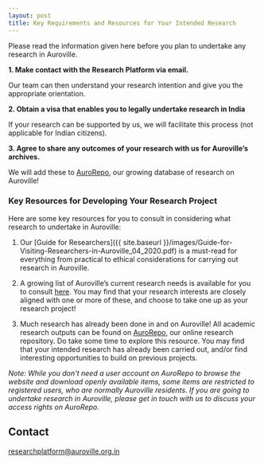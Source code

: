 ```yaml
---
layout: post
title: Key Requirements and Resources for Your Intended Research
---
```


Please read the information given here before you plan to undertake any research in Auroville.

**1. Make contact with the Research Platform via email.**

Our team can then understand your research intention and give you the appropriate orientation.

**2. Obtain a visa that enables you to legally undertake research in India**

If your research can be supported by us, we will facilitate this process (not applicable for Indian citizens).

**3. Agree to share any outcomes of your research with us for Auroville’s archives.**

We will add these to [AuroRepo](https://aurorepo.in), our growing database of research on Auroville!

### Key Resources for Developing Your Research Project

Here are some key resources for you to consult in considering what research to undertake in Auroville:

1. Our [Guide for Researchers]({{ site.baseurl }}/images/Guide-for-Visiting-Researchers-in-Auroville_04_2020.pdf) is a must-read for everything from practical to ethical considerations for carrying out research in Auroville.

2. A growing list of Auroville’s current research needs is available for you to consult [here](http://auroville-learning.net/what-you-can-do/research/). You may find that your research interests are closely aligned with one or more of these, and choose to take one up as your research project!

3. Much research has already been done in and on Auroville! All academic research outputs can be found on [AuroRepo](https://aurorepo.in), our online research repository. Do take some time to explore this resource. You may find that your intended research has already been carried out, and/or find interesting opportunities to build on previous projects.

*Note: While you don't need a user account on AuroRepo to browse the website and download openly available items, some items are restricted to registered users, who are normally Auroville residents. If you are going to undertake research in Auroville, please get in touch with us to discuss your access rights on AuroRepo.*

## Contact

<a href="mailto:researchplatform@auroville.org.in">researchplatform@auroville.org.in</a>
